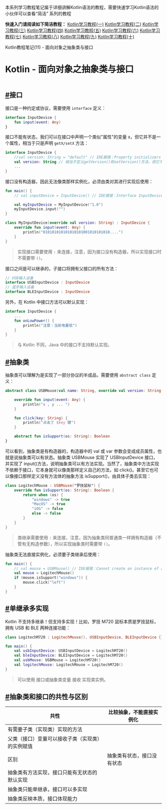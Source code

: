 本系列学习教程笔记属于详细讲解Kotlin语法的教程，需要快速学习Kotlin语法的小伙伴可以查看“简洁” 系列的教程

**快速入门请阅读如下简洁教程：**
[Kotlin学习教程(一)](https://developer.aliyun.com/article/1618222?source=5176.11533457&userCode=ywqc0ubl)
[Kotlin学习教程(二)](https://developer.aliyun.com/article/1618225?source=5176.11533457&userCode=ywqc0ubl)
[Kotlin学习教程(三)](https://developer.aliyun.com/article/1618227?source=5176.11533457&userCode=ywqc0ubl)
[Kotlin学习教程(四)](https://developer.aliyun.com/article/1618229?source=5176.11533457&userCode=ywqc0ubl)
[Kotlin学习教程(五)](https://developer.aliyun.com/article/1618573?source=5176.11533457&userCode=ywqc0ubl)
[Kotlin学习教程(六)](https://developer.aliyun.com/article/1618575?source=5176.11533457&userCode=ywqc0ubl)
[Kotlin学习教程(七)](https://developer.aliyun.com/article/1618580?source=5176.11533457&userCode=ywqc0ubl)
[Kotlin学习教程(八)](https://developer.aliyun.com/article/1618834?source=5176.11533457&userCode=ywqc0ubl)
[Kotlin学习教程(九)](https://developer.aliyun.com/article/1618841?source=5176.11533457&userCode=ywqc0ubl)
[Kotlin学习教程(十)](https://developer.aliyun.com/article/1618844?source=5176.11533457&userCode=ywqc0ubl)



  Kotlin教程笔记(11) - 面向对象之抽象类与接口



# Kotlin - 面向对象之抽象类与接口

<iframe id="aswift_2" name="aswift_2" browsingtopics="true" sandbox="allow-forms allow-popups allow-popups-to-escape-sandbox allow-same-origin allow-scripts allow-top-navigation-by-user-activation" width="860" height="0" frameborder="0" marginwidth="0" marginheight="0" vspace="0" hspace="0" allowtransparency="true" scrolling="no" allow="attribution-reporting; run-ad-auction" src="https://googleads.g.doubleclick.net/pagead/ads?client=ca-pub-7828333725993554&amp;output=html&amp;h=0&amp;slotname=6625304284&amp;adk=1995415467&amp;adf=2127742292&amp;pi=t.ma~as.6625304284&amp;w=860&amp;abgtt=1&amp;lmt=1726913804&amp;rafmt=12&amp;format=860x0&amp;url=https%3A%2F%2Ffullstackaction.github.io%2Fpages%2F7cd064%2F&amp;wgl=1&amp;uach=WyJXaW5kb3dzIiwiMTUuMC4wIiwieDg2IiwiIiwiMTI2LjAuNjQ3OC4xMjciLG51bGwsMCxudWxsLCI2NCIsW1siTm90L0EpQnJhbmQiLCI4LjAuMC4wIl0sWyJDaHJvbWl1bSIsIjEyNi4wLjY0NzguMTI3Il0sWyJHb29nbGUgQ2hyb21lIiwiMTI2LjAuNjQ3OC4xMjciXV0sMF0.&amp;dt=1729733098069&amp;bpp=2&amp;bdt=1545&amp;idt=973&amp;shv=r20241022&amp;mjsv=m202410170101&amp;ptt=9&amp;saldr=aa&amp;abxe=1&amp;cookie_enabled=1&amp;eoidce=1&amp;prev_fmts=0x0%2C233x600%2C860x280%2C0x0&amp;nras=1&amp;correlator=2362232041459&amp;frm=20&amp;pv=1&amp;u_tz=480&amp;u_his=35&amp;u_h=1080&amp;u_w=1920&amp;u_ah=1032&amp;u_aw=1920&amp;u_cd=24&amp;u_sd=1&amp;dmc=8&amp;adx=552&amp;ady=230&amp;biw=1914&amp;bih=911&amp;scr_x=0&amp;scr_y=0&amp;eid=44759875%2C44759926%2C31088190%2C31088194%2C31088260%2C42531706%2C95332928%2C95342015%2C95344190%2C95345270%2C95344979&amp;oid=2&amp;pvsid=1087269695505738&amp;tmod=1819756552&amp;uas=3&amp;nvt=2&amp;ref=https%3A%2F%2Fnav.vpssw.com%2F&amp;fc=1920&amp;brdim=0%2C0%2C0%2C0%2C1920%2C0%2C1920%2C1032%2C1920%2C911&amp;vis=1&amp;rsz=%7C%7CeE%7C&amp;abl=CS&amp;fu=256&amp;bc=31&amp;bz=1&amp;td=1&amp;tdf=2&amp;psd=W251bGwsbnVsbCxudWxsLDNd&amp;nt=1&amp;ifi=3&amp;uci=a!3&amp;fsb=1&amp;dtd=6779" data-google-container-id="a!3" tabindex="0" title="Advertisement" aria-label="Advertisement" data-load-complete="true" style="left: 0px; top: 0px; border: 0px; width: 860px; height: 0px;"></iframe>



## [#](https://fullstackaction.github.io/pages/1d7592/#接口)接口

接口是一种约定或协议，需要使用 `interface` 定义：

```kotlin
interface InputDevice {
    fun input(event: Any)
}
```

接口不能有状态，我们可以在接口中声明一个类似"属性"的变量 x，但它并不是一个属性，相当于只是声明 `getX/setX` 方法：

```kotlin
interface InputDevice {
    //val version: String = "default" // IDE报错：Property initializers are not allowed in interfaces
    val version: String // 相当于定义getVersion()和setVersion()方法，但它不是属性，因为接口没有状态
    ...
}
```

接口没有构造器，因此无法像类那样实例化，必须由类对其进行实现后使用：

```kotlin
fun main() {
    // val inputDevice = InputDevice() // IDE报错：Interface InputDevice does not have constructors

    val myInputDevice = MyInputDevice("1.0")
    myInputDevice.input("")
}

class MyInputDevice(override val version: String) : InputDevice {
    override fun input(event: Any) {
        println("010101010101010101001010101010....")
    }
}
```

> 实现接口需要使用 `:` 来连接，注意，因为接口没有构造器，所以实现接口时不需要带 `()`。

接口之间是可以继承的，子接口将拥有父接口的所有方法：

```kotlin
// USB输入设备
interface USBInputDevice : InputDevice
// 蓝牙输入设备
interface BLEInputDevice : InputDevice
```

另外，在 Kotlin 中接口方法可以默认实现：

```kotlin
interface InputDevice {
    ...
    fun onLowPower() {
        println("注意：当前电量低")
    }
}
```

> 与 Kotlin 不同，Java 中的接口不支持默认实现。

## [#](https://fullstackaction.github.io/pages/1d7592/#抽象类)抽象类

抽象类可以理解为是实现了一部分协议的半成品，需要使用 `abstract class` 定义：

```kotlin
abstract class USBMouse(val name: String, override val version: String = "1.0") : USBInputDevice {

    override fun input(event: Any) {
        println("x , y ... ")
    }

    fun click(key: String) {
        println("点击了 $key 键")
    }

    abstract fun isSupport(os: String): Boolean
}
```

可以看到，抽象类是有构造器的，构造器中的 val 或 var 参数会变成成员属性，也就是说抽象类可以有状态。抽象类 USBMouse 实现了 USBInputDevice 接口，并实现了 input()方法，说明抽象类可以有方法实现。当然了，抽象类中方法实现不依赖于接口，它本身就可以像类那样定义自己的方法，如 click()。甚至它也可以像接口那样定义没有方法体的抽象方法 isSupport()，由具体子类去实现：

```kotlin
class LogitechMouse : USBMouse("罗技鼠标") {
    override fun isSupport(os: String): Boolean {
        return when (os) {
            "windows" -> true
            "MacOS" -> true
            "iOS" -> false
            else -> false
        }
    }
}
```

> 类继承需要使用 `:` 来连接，注意，因为抽象类同普通类一样拥有构造器（不管有无构造参数），所以实现抽象类时需要带 `()`。

抽象类无法直接实例化，必须要子类继承后使用：

```kotlin
fun main() {
    // val mouse = USBMouse() // IDE报错：Cannot create an instance of an abstract class
    val mouse = LogitechMouse()
    if (mouse.isSupport("windows")) {
        mouse.click("left")
    }
}
```

## [#](https://fullstackaction.github.io/pages/1d7592/#单继承多实现)单继承多实现

Kotlin 不支持多继承！但支持多实现！比如，罗技 M720 鼠标本质是罗技鼠标，拥有 USB 和 BLE 两种连接功能：

```kotlin
class LogitechM720 : LogitechMouse(), USBInputDevice, BLEInputDevice {}

fun main() {
    val usbInputDevice: USBInputDevice = LogitechM720()
    val bleInputDevice: BLEInputDevice = LogitechM720()
    val usbMouse: USBMouse = LogitechM720()
    val logitechMouse: LogitechMouse = LogitechM720()
}
```

> 可以使用 接口或抽象类变量 接收 实现类实例。

## [#](https://fullstackaction.github.io/pages/1d7592/#抽象类和接口的共性与区别)抽象类和接口的共性与区别

| 共性                                             | 比较抽象，不能直接实例化   |
| ------------------------------------------------ | -------------------------- |
| 有需要子类（实现类）实现的方法                   |                            |
| 父类（接口）变量可以接收子类（实现类）的实例赋值 |                            |
| 区别                                             | 抽象类有状态，接口没有状态 |
| 抽象类有方法实现，接口只能有无状态的默认实现     |                            |
| 抽象类只能单继承，接口可以多实现                 |                            |
| 抽象类反映本质，接口体现能力                     |                            |
